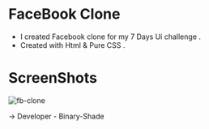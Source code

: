 # FaceBook Clone
* I created Facebook clone for my 7 Days Ui challenge .
* Created with Html & Pure CSS .

# ScreenShots

![fb-clone](https://user-images.githubusercontent.com/115919438/219046708-26597322-9684-4fe0-97eb-a94a2e9a9b70.png)


-> Developer - Binary-Shade
